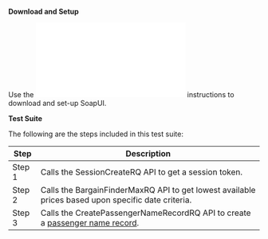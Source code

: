 **Download and Setup**

Use the ![README.md](/SabreAPIsTestSuites/README.md) instructions to download and
set-up SoapUI.

**Test Suite**

The following are the steps included in this test suite:

| **Step** | **Description**                                                                                    |
|----------|----------------------------------------------------------------------------------------------------|
| Step 1   | Calls the SessionCreateRQ API to get a session token.                                              |
| Step 2   | Calls the BargainFinderMaxRQ API to get lowest available prices based upon specific date criteria. |
| Step 3   | Calls the CreatePassengerNameRecordRQ API to create a [passenger name record](https://developer.sabre.com/resources/getting_started_with_sabre_apis/sabre_apis_101/intros/intro_to_pnrs).                                                              |


